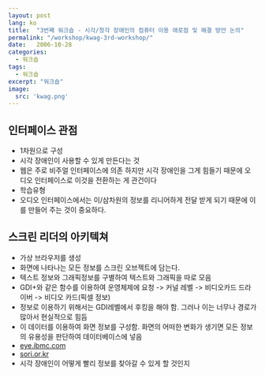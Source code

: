 ```yaml
---
layout: post
lang: ko
title:  "3번째 워크숍 - 시각/청각 장애인의 컴퓨터 이용 애로점 및 해결 방안 논의"
permalink: "/workshop/kwag-3rd-workshop/"
date:   2006-10-28
categories:
  - 워크숍
tags:
  - 워크숍
excerpt: "워크숍"
image:
  src: 'kwag.png'
---
```


## 인터페이스 관점

  * 1차원으로 구성
  * 시각 장애인이 사용할 수 있게 만든다는 것
  * 웹은 주로 비주얼 인터페이스에 의존 하지만 시각 장애인을 그게 힘들기 때문에 오디오 인터페이스로 이것을 전환하는 게 관건이다
  * 학습유형
  * 오디오 인터페이스에서는 이/삼차원의 정보를 리니어하게 전달 받게 되기 때문에 이를 만들어 주는 것이 중요하다.


## 스크린 리더의 아키텍쳐

  * 가상 브라우저를 생성
  * 화면에 나타나는 모든 정보를 스크린 오브젝트에 담는다.
  * 텍스트 정보와 그래픽정보를 구별하여 텍스트와 그래픽을 따로 모음
  * GDI+와 같은 함수를 이용하여 운영체제에 요청 -> 커널 레벨 -> 비디오카드 드라이버 -> 비디오 카드(픽셀 정보)
  * 정보로 이용하기 위해서는 GDI레벨에서 후킹을 해야 함. 그러나 이는 너무나 경로가 많아서 현실적으로 힘듬
  * 이 데이터를 이용하여 화면 정보를 구성함. 화면의 어떠한 변화가 생기면 모든 정보의 유용성을 판단하여 데이터베이스에 넣음
  * [eye.ibmc.com](eye.ibmc.com)
  * [sori.or.kr](sori.or.kr) 
  * 시각 장애인이 어떻게 빨리 정보를 찾아갈 수 있게 할 것인지